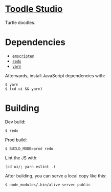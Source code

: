 # [Toodle Studio](https://toodle.studio)

Turtle doodles.

# Dependencies

- [`emscripten`](https://emscripten.org/)
- [`redo`](https://github.com/apenwarr/redo)
- [`yarn`](https://yarnpkg.com/)

Afterwards, install JavaScript dependencies with:

```
$ yarn
$ (cd ui && yarn)
```

# Building

Dev build:

```
$ redo
```

Prod build:

```
$ BUILD_MODE=prod redo
```

Lint the JS with:

```
(cd ui/; yarn eslint .)
```

After building, you can serve a local copy like this:

```
$ node_modules/.bin/alive-server public
```
